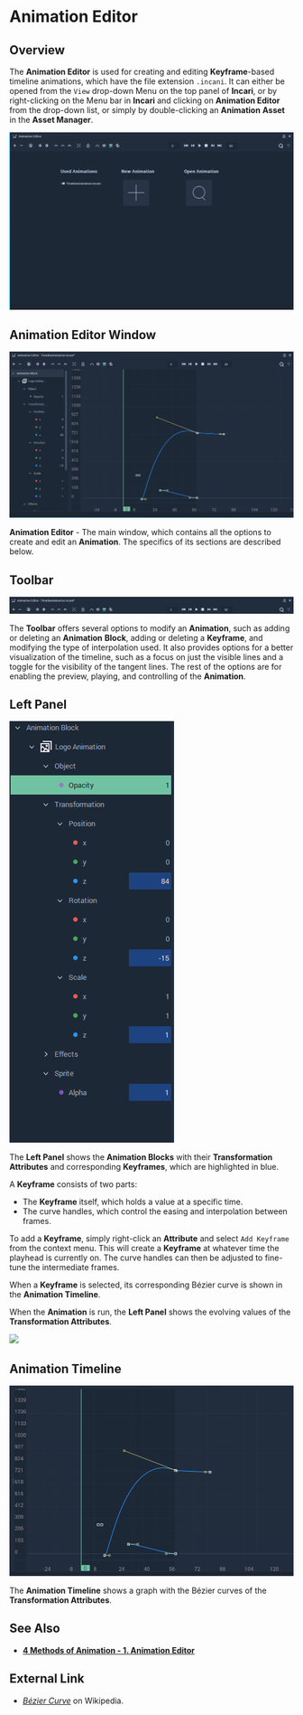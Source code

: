 # Animation Editor

## Overview

The **Animation Editor** is used for creating and editing **Keyframe**-based timeline animations, which have the file extension `.incani`. It can either be opened from the `View` drop-down Menu on the top panel of **Incari**, or by right-clicking on the Menu bar in **Incari** and clicking on **Animation Editor** from the drop-down list, or simply by double-clicking an **Animation** **Asset** in the **Asset Manager**.

![](../.gitbook/assets/animation-editor2.png)

## Animation Editor Window

![](../.gitbook/assets/animation-editor3.png)

**Animation Editor** - The main window, which contains all the options to create and edit an **Animation**. The specifics of its sections are described below.

## Toolbar

![](../.gitbook/assets/animation-editor-top-panel.png)

The **Toolbar** offers several options to modify an **Animation**, such as adding or deleting an **Animation** **Block**, adding or deleting a **Keyframe**, and modifying the type of interpolation used. It also provides options for a better visualization of the timeline, such as a focus on just the visible lines and a toggle for the visibility of the tangent lines. The rest of the options are for enabling the preview, playing, and controlling of the **Animation**.

## Left Panel

![](../.gitbook/assets/animation-editor-left-panel-2.png)

The **Left Panel** shows the **Animation Blocks** with their **Transformation Attributes** and corresponding **Keyframes**, which are highlighted in blue.

A **Keyframe** consists of two parts:

* The **Keyframe** itself, which holds a value at a specific time.
* The curve handles, which control the easing and interpolation between frames.

To add a **Keyframe**, simply right-click an **Attribute** and select `Add Keyframe` from the context menu. This will create a **Keyframe** at whatever time the playhead is currently on. The curve handles can then be adjusted to fine-tune the intermediate frames.

When a **Keyframe** is selected, its corresponding Bézier curve is shown in the **Animation Timeline**.

When the **Animation** is run, the **Left Panel** shows the evolving values of the **Transformation Attributes**.

![](broken-reference)

## Animation Timeline

![](../.gitbook/assets/animation-editor-central.png)

The **Animation Timeline** shows a graph with the Bézier curves of the **Transformation Attributes**.

## See Also

* [**4 Methods of Animation - 1. Animation Editor**](../demo-projects/4-methods-of-animation.md#1-animation-editor)

## External Link

* [_Bézier Curve_](https://en.wikipedia.org/wiki/B%C3%A9zier\_curve) on Wikipedia.
